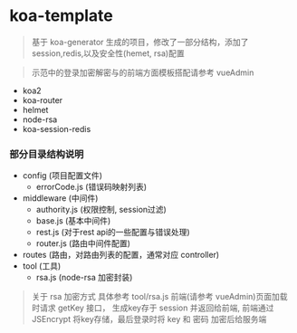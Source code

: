 # koa-template

> 基于 koa-generator 生成的项目，修改了一部分结构，添加了session,redis,以及安全性(hemet, rsa)配置

> 示范中的登录加密解密与的前端方面模板搭配请参考 vueAdmin

* koa2
* koa-router
* helmet
* node-rsa
* koa-session-redis

### 部分目录结构说明
* config (项目配置文件)
    * errorCode.js (错误码映射列表)
* middleware (中间件)
    * authority.js (权限控制, session过滤)
    * base.js (基本中间件)
    * rest.js (对于rest api的一些配置与错误处理)
    * router.js (路由中间件配置)
* routes (路由，对路由列表的配置，通常对应 controller)
* tool (工具)
    * rsa.js (node-rsa 加密封装)

> 关于 rsa 加密方式
    具体参考 tool/rsa.js 前端(请参考 vueAdmin)页面加载时请求 getKey 接口， 生成key存于 session 并返回给前端, 前端通过 JSEncrypt 将key存储，最后登录时将 key 和 密码 加密后给服务端



